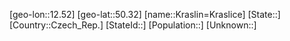 ﻿---
location: [50.32,12.52]
mapzoom: [7,12] 
mapmarker: city 
type: City
tags:
- geo/City


SpocWebEntityId: 31620
isDeleted: false
confidential: public

---
[geo-lon::12.52]
[geo-lat::50.32]
[name::Kraslin=Kraslice]
[State::]
[Country::Czech_Rep.]
[StateId::]
[Population::]
[Unknown::]

